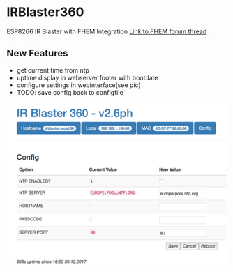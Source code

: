 # IRBlaster360

ESP8266 IR Blaster with FHEM Integration
[Link to FHEM forum thread](https://forum.fhem.de/index.php/topic,72950.0.html)

## New Features

* get current time from ntp
* uptime display in webserver footer with bootdate
* configure settings in webinterface(see pic)
* TODO: save config back to configfile

![config](/images/config.png)


